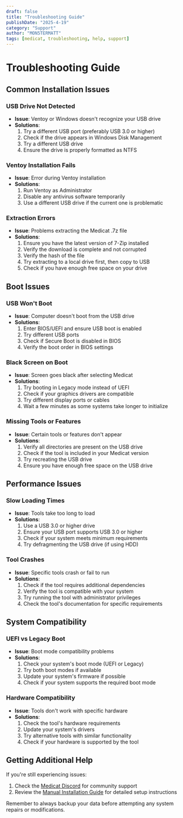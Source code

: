 ```yaml
---
draft: false
title: "Troubleshooting Guide"
publishDate: "2025-4-19"
category: "Support"
author: "MON5TERMATT"
tags: [medicat, troubleshooting, help, support]
---
```


# Troubleshooting Guide

## Common Installation Issues

### USB Drive Not Detected
- **Issue**: Ventoy or Windows doesn't recognize your USB drive
- **Solutions**:
  1. Try a different USB port (preferably USB 3.0 or higher)
  2. Check if the drive appears in Windows Disk Management
  3. Try a different USB drive
  4. Ensure the drive is properly formatted as NTFS

### Ventoy Installation Fails
- **Issue**: Error during Ventoy installation
- **Solutions**:
  1. Run Ventoy as Administrator
  2. Disable any antivirus software temporarily
  4. Use a different USB drive if the current one is problematic

### Extraction Errors
- **Issue**: Problems extracting the Medicat .7z file
- **Solutions**:
  1. Ensure you have the latest version of 7-Zip installed
  2. Verify the download is complete and not corrupted
  3. Verify the hash of the file
  4. Try extracting to a local drive first, then copy to USB
  5. Check if you have enough free space on your drive

## Boot Issues

### USB Won't Boot
- **Issue**: Computer doesn't boot from the USB drive
- **Solutions**:
  1. Enter BIOS/UEFI and ensure USB boot is enabled
  2. Try different USB ports
  3. Check if Secure Boot is disabled in BIOS
  4. Verify the boot order in BIOS settings

### Black Screen on Boot
- **Issue**: Screen goes black after selecting Medicat
- **Solutions**:
  1. Try booting in Legacy mode instead of UEFI
  2. Check if your graphics drivers are compatible
  3. Try different display ports or cables
  4. Wait a few minutes as some systems take longer to initialize

### Missing Tools or Features
- **Issue**: Certain tools or features don't appear
- **Solutions**:
  1. Verify all directories are present on the USB drive
  2. Check if the tool is included in your Medicat version
  3. Try recreating the USB drive
  4. Ensure you have enough free space on the USB drive

## Performance Issues

### Slow Loading Times
- **Issue**: Tools take too long to load
- **Solutions**:
  1. Use a USB 3.0 or higher drive
  2. Ensure your USB port supports USB 3.0 or higher
  3. Check if your system meets minimum requirements
  4. Try defragmenting the USB drive (if using HDD)

### Tool Crashes
- **Issue**: Specific tools crash or fail to run
- **Solutions**:
  1. Check if the tool requires additional dependencies
  2. Verify the tool is compatible with your system
  3. Try running the tool with administrator privileges
  4. Check the tool's documentation for specific requirements

## System Compatibility

### UEFI vs Legacy Boot
- **Issue**: Boot mode compatibility problems
- **Solutions**:
  1. Check your system's boot mode (UEFI or Legacy)
  2. Try both boot modes if available
  3. Update your system's firmware if possible
  4. Check if your system supports the required boot mode

### Hardware Compatibility
- **Issue**: Tools don't work with specific hardware
- **Solutions**:
  1. Check the tool's hardware requirements
  2. Update your system's drivers
  3. Try alternative tools with similar functionality
  4. Check if your hardware is supported by the tool

## Getting Additional Help

If you're still experiencing issues:
1. Check the [Medicat Discord](https://discord.gg/medicat) for community support
2. Review the [Manual Installation Guide](/docs/medicat/installation/manualinstall) for detailed setup instructions

Remember to always backup your data before attempting any system repairs or modifications. 